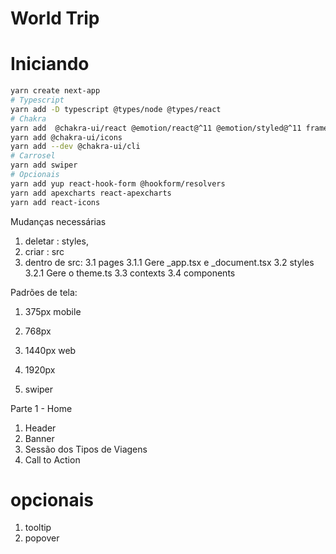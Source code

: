 # World Trip

# Iniciando
```bash
yarn create next-app
# Typescript
yarn add -D typescript @types/node @types/react
# Chakra
yarn add  @chakra-ui/react @emotion/react@^11 @emotion/styled@^11 framer-motion@^4
yarn add @chakra-ui/icons
yarn add --dev @chakra-ui/cli
# Carrosel
yarn add swiper
# Opcionais
yarn add yup react-hook-form @hookform/resolvers
yarn add apexcharts react-apexcharts
yarn add react-icons
```

Mudanças necessárias
1. deletar : styles,
2. criar : src
3. dentro de src:
3.1 pages
3.1.1 Gere _app.tsx e _document.tsx
3.2 styles
3.2.1 Gere o theme.ts
3.3 contexts
3.4 components

Padrões de tela:
1. 375px mobile
3. 768px 
2. 1440px web
3. 1920px 

1. swiper

Parte 1 - Home
1. Header
2. Banner
3. Sessão dos Tipos de Viagens
3. Call to Action

# opcionais
1. tooltip
2. popover